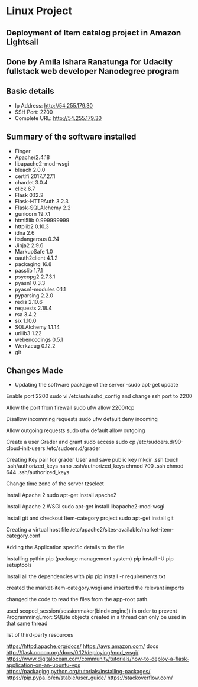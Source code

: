 # Linux Project
## Deployment of Item catalog project in Amazon Lightsail
## Done by Amila Ishara Ranatunga for Udacity fullstack web developer Nanodegree program

## Basic details 

* Ip Address: http://54.255.179.30
* SSH Port: 2200
* Complete URL: http://54.255.179.30

## Summary of the software installed

* Finger
* Apache/2.4.18
* libapache2-mod-wsgi
* bleach 2.0.0
* certifi  2017.7.27.1
* chardet  3.0.4
* click  6.7
* Flask  0.12.2
* Flask-HTTPAuth  3.2.3
* Flask-SQLAlchemy  2.2
* gunicorn  19.7.1
* html5lib  0.999999999
* httplib2  0.10.3
* idna  2.6
* itsdangerous  0.24
* Jinja2  2.9.6
* MarkupSafe  1.0
* oauth2client  4.1.2
* packaging  16.8
* passlib  1.7.1
* psycopg2  2.7.3.1
* pyasn1  0.3.3
* pyasn1-modules  0.1.1
* pyparsing  2.2.0
* redis  2.10.6
* requests  2.18.4
* rsa  3.4.2
* six  1.10.0
* SQLAlchemy  1.1.14
* urllib3  1.22
* webencodings  0.5.1
* Werkzeug  0.12.2
* git

## Changes Made

* Updating the software package of the server
-sudo apt-get update

Enable port 2200
sudo vi /etc/ssh/sshd_config 
and change ssh port to 2200

Allow the port from firewall
sudo ufw allow 2200/tcp

Disallow incomming requests
sudo ufw default deny incoming

Allow outgoing requests
sudo ufw default allow outgoing

Create a user Grader and grant sudo access
sudo cp /etc/sudoers.d/90-cloud-init-users /etc/sudoers.d/grader

Creating Key pair for grader User and save public key
mkdir .ssh
touch .ssh/authorized_keys
nano .ssh/authorized_keys
 chmod 700 .ssh
chmod 644 .ssh/authorized_keys

Change time zone of the server
tzselect

Install Apache 2
sudo apt-get install apache2

Install Apache 2 WSGI
sudo apt-get install libapache2-mod-wsgi

Install git and checkout Item-category project
sudo apt-get install git

Creating a virtual host file 
/etc/apache2/sites-available/market-item-category.conf

Adding the Application specific details to the file

Installing pythin pip (package management system)
pip install -U pip setuptools

Install all the dependencies with pip
pip install -r requirements.txt

created the market-item-category.wsgi and inserted the relevant imports

changed the code to read the files from the app-root path.

used scoped_session(sessionmaker(bind=engine)) in order to prevent 
 ProgrammingError: SQLite objects created in a thread can only be used in that same thread


list of third-party resources

https://httpd.apache.org/docs/
https://aws.amazon.com/ docs
http://flask.pocoo.org/docs/0.12/deploying/mod_wsgi/
https://www.digitalocean.com/community/tutorials/how-to-deploy-a-flask-application-on-an-ubuntu-vps
https://packaging.python.org/tutorials/installing-packages/
https://pip.pypa.io/en/stable/user_guide/
https://stackoverflow.com/

